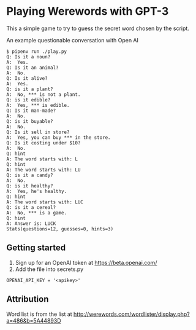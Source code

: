 # Playing Werewords with GPT-3

This a simple game to try to guess the secret word chosen by the script.

An example questionable conversation with Open AI


```
$ pipenv run ./play.py
Q: Is it a noun?
A:  Yes.
Q: Is it an animal?
A:  No.
Q: Is it alive?
A:  Yes.
Q: is it a plant?
A:  No, *** is not a plant.
Q: is it edible?
A:  Yes, *** is edible.
Q: Is it man-made?
A:  No.
Q: is it buyable?
A:  No.
Q: Is it sell in store?
A:  Yes, you can buy *** in the store.
Q: Is it costing under $10?
A:  No.
Q: hint
A: The word starts with: L
Q: hint
A: The word starts with: LU
Q: is it a candy?
A:  No.
Q: is it healthy?
A:  Yes, he's healthy.
Q: hint
A: The word starts with: LUC
Q: is it a cereal?
A:  No, *** is a game.
Q: hint
A: Answer is: LUCK
Stats(questions=12, guesses=0, hints=3)
```


## Getting started

1. Sign up for an OpenAI token at https://beta.openai.com/
2. Add the file into secrets.py
```
OPENAI_API_KEY = '<apikey>'
```


## Attribution

Word list is from the list at http://werewords.com/wordlister/display.php?a=486&b=5A44893D
